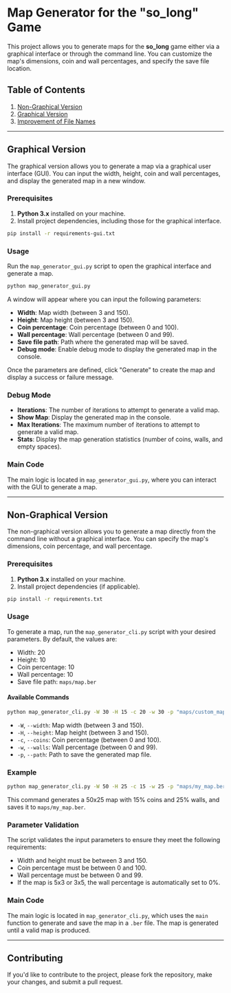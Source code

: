 # Map Generator for the "so_long" Game

This project allows you to generate maps for the **so_long** game either via a graphical interface or through the command line. You can customize the map's dimensions, coin and wall percentages, and specify the save file location.

## Table of Contents

1. [Non-Graphical Version](#non-graphical-version)
2. [Graphical Version](#graphical-version)
3. [Improvement of File Names](#improvement-of-file-names)

---

## Graphical Version

The graphical version allows you to generate a map via a graphical user interface (GUI). You can input the width, height, coin and wall percentages, and display the generated map in a new window.

### Prerequisites

1. **Python 3.x** installed on your machine.
2. Install project dependencies, including those for the graphical interface.

```bash
pip install -r requirements-gui.txt
```

### Usage

Run the `map_generator_gui.py` script to open the graphical interface and generate a map.

```bash
python map_generator_gui.py
```

A window will appear where you can input the following parameters:

- **Width**: Map width (between 3 and 150).
- **Height**: Map height (between 3 and 150).
- **Coin percentage**: Coin percentage (between 0 and 100).
- **Wall percentage**: Wall percentage (between 0 and 99).
- **Save file path**: Path where the generated map will be saved.
- **Debug mode**: Enable debug mode to display the generated map in the console.

Once the parameters are defined, click "Generate" to create the map and display a success or failure message.

### Debug Mode

- **Iterations**: The number of iterations to attempt to generate a valid map.
- **Show Map**: Display the generated map in the console.
- **Max Iterations**: The maximum number of iterations to attempt to generate a valid map.
- **Stats**: Display the map generation statistics (number of coins, walls, and empty spaces).


### Main Code

The main logic is located in `map_generator_gui.py`, where you can interact with the GUI to generate a map.

---

## Non-Graphical Version

The non-graphical version allows you to generate a map directly from the command line without a graphical interface. You can specify the map's dimensions, coin percentage, and wall percentage.

### Prerequisites

1. **Python 3.x** installed on your machine.
2. Install project dependencies (if applicable).

```bash
pip install -r requirements.txt
```

### Usage

To generate a map, run the `map_generator_cli.py` script with your desired parameters. By default, the values are:

- Width: 20
- Height: 10
- Coin percentage: 10
- Wall percentage: 10
- Save file path: `maps/map.ber`

#### Available Commands

```bash
python map_generator_cli.py -W 30 -H 15 -c 20 -w 30 -p "maps/custom_map.ber"
```

- `-W`, `--width`: Map width (between 3 and 150).
- `-H`, `--height`: Map height (between 3 and 150).
- `-c`, `--coins`: Coin percentage (between 0 and 100).
- `-w`, `--walls`: Wall percentage (between 0 and 99).
- `-p`, `--path`: Path to save the generated map file.

### Example

```bash
python map_generator_cli.py -W 50 -H 25 -c 15 -w 25 -p "maps/my_map.ber"
```

This command generates a 50x25 map with 15% coins and 25% walls, and saves it to `maps/my_map.ber`.

### Parameter Validation

The script validates the input parameters to ensure they meet the following requirements:

- Width and height must be between 3 and 150.
- Coin percentage must be between 0 and 100.
- Wall percentage must be between 0 and 99.
- If the map is 5x3 or 3x5, the wall percentage is automatically set to 0%.

### Main Code

The main logic is located in `map_generator_cli.py`, which uses the `main` function to generate and save the map in a `.ber` file. The map is generated until a valid map is produced.

---


## Contributing

If you'd like to contribute to the project, please fork the repository, make your changes, and submit a pull request.
